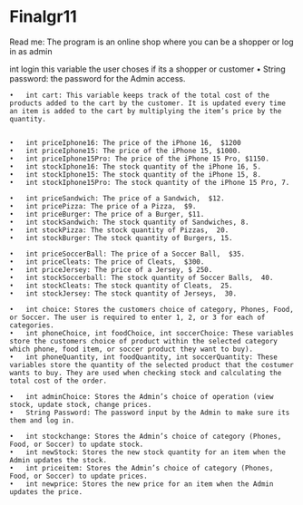 # Finalgr11
Read me: 
The program is an online shop where you can be a shopper or log in as admin

int login this variable the user choses if its a shopper or customer
	•	String password: the  password for the Admin access.

	•	int cart: This variable keeps track of the total cost of the products added to the cart by the customer. It is updated every time an item is added to the cart by multiplying the item’s price by the quantity.


	•	int priceIphone16: The price of the iPhone 16,  $1200 
	•	int priceIphone15: The price of the iPhone 15, $1000.
	•	int priceIphone15Pro: The price of the iPhone 15 Pro, $1150.
	•	int stockIphone16: The stock quantity of the iPhone 16, 5.
	•	int stockIphone15: The stock quantity of the iPhone 15, 8.
	•	int stockIphone15Pro: The stock quantity of the iPhone 15 Pro, 7.

	•	int priceSandwich: The price of a Sandwich,  $12.
	•	int pricePizza: The price of a Pizza,  $9.
	•	int priceBurger: The price of a Burger, $11.
	•	int stockSandwich: The stock quantity of Sandwiches, 8.
	•	int stockPizza: The stock quantity of Pizzas,  20.
	•	int stockBurger: The stock quantity of Burgers, 15.

	•	int priceSoccerBall: The price of a Soccer Ball,  $35.
	•	int priceCleats: The price of Cleats,  $300.
	•	int priceJersey: The price of a Jersey, $ 250.
	•	int stockSoccerball: The stock quantity of Soccer Balls,  40.
	•	int stockCleats: The stock quantity of Cleats,  25.
	•	int stockJersey: The stock quantity of Jerseys,  30.

	•	int choice: Stores the customers choice of category, Phones, Food, or Soccer. The user is required to enter 1, 2, or 3 for each of categories.
	•	int phoneChoice, int foodChoice, int soccerChoice: These variables store the customers choice of product within the selected category  which phone, food item, or soccer product they want to buy).
	•	int phoneQuantity, int foodQuantity, int soccerQuantity: These variables store the quantity of the selected product that the costumer wants to buy. They are used when checking stock and calculating the total cost of the order.

	•	int adminChoice: Stores the Admin’s choice of operation (view stock, update stock, change prices.
	•	String Password: The password input by the Admin to make sure its them and log in.

	•	int stockchange: Stores the Admin’s choice of category (Phones, Food, or Soccer) to update stock.
	•	int newStock: Stores the new stock quantity for an item when the Admin updates the stock.
	•	int priceitem: Stores the Admin’s choice of category (Phones, Food, or Soccer) to update prices.
	•	int newprice: Stores the new price for an item when the Admin updates the price.
